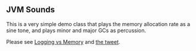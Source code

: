 ## JVM Sounds

This is a very simple demo class that plays the memory allocation rate as a sine tone, and plays minor and major GCs as percussion.

Please see [Logging vs Memory](https://tersesystems.com/blog/2020/07/09/logging-vs-memory/) and [the tweet](https://twitter.com/will_sargent/status/1281718634289573890). 